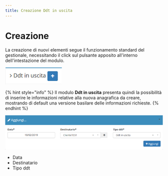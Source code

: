 ```yaml
---
title: Creazione Ddt in uscita
---
```


# Creazione

La creazione di nuovi elementi segue il funzionamento standard del gestionale, necessitando il click sul pulsante apposito all'interno dell'intestazione del modulo.

![Screenshot creazione ddt in uscita](../../../../.gitbook/assets/aggiungereddtinuscita.PNG)

{% hint style="info" %}
Il modulo **Ddt in uscita** presenta quindi la possibilità di inserire le informazioni relative alla nuova anagrafica da creare, mostrando di default una versione basilare delle informazioni richieste.
{% endhint %}

![Screenshot creazione ddt in uscita](../../../../.gitbook/assets/aggiuntaddtinuscita.PNG)

* Data
* Destinatario
* Tipo ddt 

